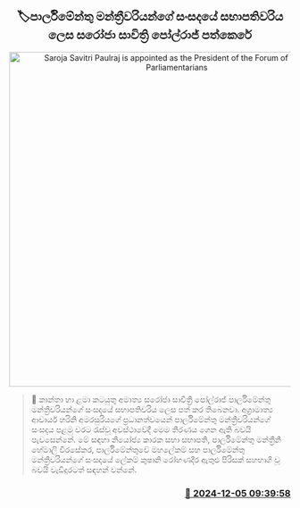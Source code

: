 <p align='center'><b><h2 align='center' title='Saroja Savitri Paulraj is appointed as the President of the Forum of Women Parliamentarians'>🏷පාර්ලිමේන්තු මන්ත්‍රීවරියන්ගේ සංසදයේ සභාපතිවරිය ලෙස සරෝජා සාවිත්‍රි පෝල්රාජ් පත්කෙරේ</h2></b></p>
<p align='center'><img src='https://helakuru.sgp1.cdn.digitaloceanspaces.com/esana/images/lib/Saroja-Savithri-Paulraj.jpg' width='600' alt='Saroja Savitri Paulraj is appointed as the President of the Forum of Women Parliamentarians'></p>

>📝 කාන්තා හා ළමා කටයුතු අමාත්‍ය සරෝජා සාවිත්‍රි පෝල්රාජ් පාර්ලිමේන්තු මන්ත්‍රීවරියන්ගේ සංසදයේ සභාපතිවරිය ලෙස පත් කර තිබෙනවා.
අග්‍රාමාත්‍ය ආචාර්ය හරිනි අමරසුරියගේ ප්‍රධානත්වයෙන් පාර්ලිමේන්තු මන්ත්‍රීවරියන්ගේ සංසදය පළමු වරට රැස්වු අවස්ථාවේදී මෙම තීරණය ගෙන ඇති බවයි පැවසෙන්නේ.
මේ සඳහා නියෝජ්‍ය කාරක සභා සභාපති, පාර්ලිමේන්තු මන්ත්‍රීනි හේමාලි වීරසේකර, පාර්ලිමේන්තුවේ මහලේකම් සහ පාර්ලිමේන්තු මන්ත්‍රීවරියන්ගේ සංසදයේ ලේකම් කුෂානි රෝහණදීර ඇතුළු පිරිසක් සහභාගි වූ බවයි වැඩිදුරටත් සඳහන් වන්නේ.


<h3 align='right'><a href='https://www.helakuru.lk/esana/p/105673/'>📅 2024-12-05 09:39:58</a></h3>
